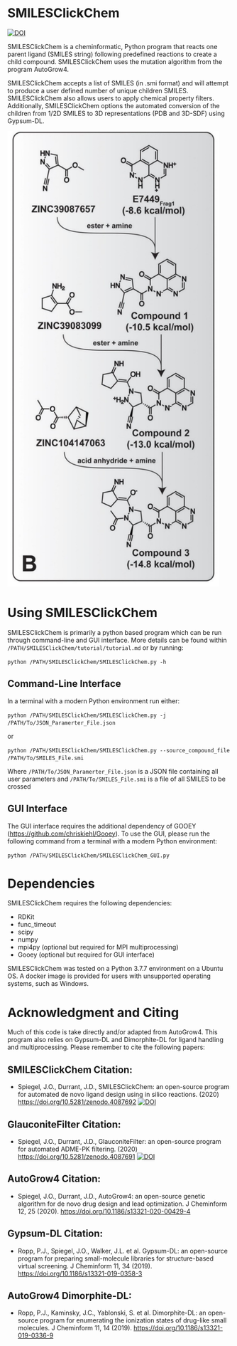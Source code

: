 # SMILESClickChem
[![DOI](https://zenodo.org/badge/303249038.svg)](https://zenodo.org/badge/latestdoi/303249038)

SMILESClickChem is a cheminformatic, Python program that reacts one parent ligand (SMILES string) following predefined reactions to create a child compound. SMILESClickChem uses the mutation algorithm from the program AutoGrow4.

SMILESClickChem accepts a list of SMILES (in .smi format) and will attempt to produce a user defined number of unique children SMILES. SMILESClickChem also allows users to apply chemical property filters. Additionally, SMILESClickChem options the automated conversion of the children from 1/2D SMILES to 3D representations (PDB and 3D-SDF) using Gypsum-DL.

![Image of Mutation](https://github.com/Jacob-Spiegel/SMILESClickChem/blob/main/Figures/Mutation.png)

# Using SMILESClickChem

SMILESClickChem is primarily a python based program which can be run through command-line and GUI interface. More details can be found within `/PATH/SMILESClickChem/tutorial/tutorial.md` or by running:

`python /PATH/SMILESClickChem/SMILESClickChem.py -h`

## Command-Line Interface

In a terminal with a modern Python environment run either:

`python /PATH/SMILESClickChem/SMILESClickChem.py -j /PATH/To/JSON_Paramerter_File.json`

or

`python /PATH/SMILESClickChem/SMILESClickChem.py --source_compound_file  /PATH/To/SMILES_File.smi`

Where `/PATH/To/JSON_Paramerter_File.json` is a JSON file containing all user parameters and `/PATH/To/SMILES_File.smi` is a file of all SMILES to be crossed


## GUI Interface

The GUI interface requires the additional dependency of GOOEY (https://github.com/chriskiehl/Gooey). To use the GUI, please run the following command from a terminal with a modern Python environment:

`python /PATH/SMILESClickChem/SMILESClickChem_GUI.py `


# Dependencies

SMILESClickChem requires the following dependencies:
- RDKit
- func_timeout
- scipy
- numpy
- mpi4py (optional but required for MPI multiprocessing)
- Gooey (optional but required for GUI interface)

SMILESClickChem was tested on a Python 3.7.7 environment on a Ubuntu OS. A docker image is provided for users with unsupported operating systems, such as Windows.

# Acknowledgment and Citing

Much of this code is take directly and/or adapted from AutoGrow4. This program also relies on Gypsum-DL and Dimorphite-DL for ligand handling and multiprocessing. Please remember to cite the following papers:

## SMILESClickChem Citation:

- Spiegel, J.O., Durrant, J.D., SMILESClickChem: an open-source program for automated de novo ligand design using in silico reactions. (2020) https://doi.org/10.5281/zenodo.4087692
[![DOI](https://zenodo.org/badge/303249038.svg)](https://zenodo.org/badge/latestdoi/303249038)

## GlauconiteFilter Citation:

- Spiegel, J.O., Durrant, J.D., GlauconiteFilter: an open-source program for automated ADME-PK filtering. (2020) https://doi.org/10.5281/zenodo.4087691
[![DOI](https://zenodo.org/badge/303535253.svg)](https://zenodo.org/badge/latestdoi/303535253)

## AutoGrow4 Citation:

- Spiegel, J.O., Durrant, J.D., AutoGrow4: an open-source genetic algorithm for de novo drug design and lead optimization. J Cheminform 12, 25 (2020). https://doi.org/10.1186/s13321-020-00429-4

## Gypsum-DL Citation:

- Ropp, P.J., Spiegel, J.O., Walker, J.L. et al. Gypsum-DL: an open-source program for preparing small-molecule libraries for structure-based virtual screening. J Cheminform 11, 34 (2019). https://doi.org/10.1186/s13321-019-0358-3

## AutoGrow4 Dimorphite-DL:

- Ropp, P.J., Kaminsky, J.C., Yablonski, S. et al. Dimorphite-DL: an open-source program for enumerating the ionization states of drug-like small molecules. J Cheminform 11, 14 (2019). https://doi.org/10.1186/s13321-019-0336-9

